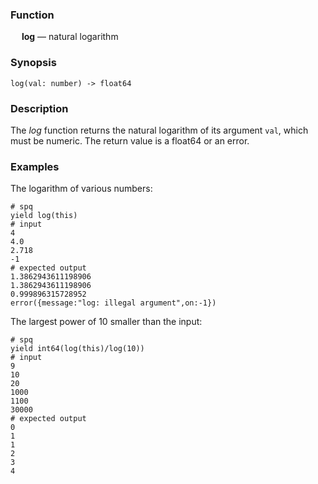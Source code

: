 ### Function

&emsp; **log** &mdash; natural logarithm

### Synopsis

```
log(val: number) -> float64
```

### Description

The _log_ function returns the natural logarithm of its argument `val`, which
must be numeric.  The return value is a float64 or an error.

### Examples

The logarithm of various numbers:
```mdtest-spq {data-layout="stacked"}
# spq
yield log(this)
# input
4
4.0
2.718
-1
# expected output
1.3862943611198906
1.3862943611198906
0.999896315728952
error({message:"log: illegal argument",on:-1})
```

The largest power of 10 smaller than the input:
```mdtest-spq
# spq
yield int64(log(this)/log(10))
# input
9
10
20
1000
1100
30000
# expected output
0
1
1
2
3
4
```
